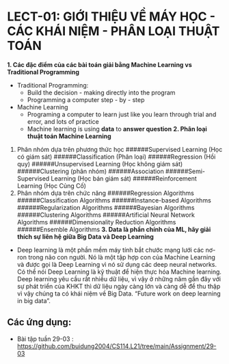 # LECT-01: GIỚI THIỆU VỀ MÁY HỌC - CÁC KHÁI NIỆM - PHÂN LOẠI THUẬT TOÁN

**1. Các đặc điểm của các bài toán giải bằng Machine Learning vs Traditional Programming**
-	Traditional Programming:
    - Build the decision - making directly into the program
    - Programming a computer step - by - step
-	Machine Learning
    - Programing a computer to learn just like you learn through trial and error, and lots of practice
    - Machine learning is using **data** to **answer question**
**2. Phân loại thuật toán Machine Learning**

1. Phân nhóm dựa trên phương thức học
######Supervised Learning (Học có giám sát)
######Classification (Phân loại)
######Regression (Hồi quy)
######Unsupervised Learning (Học không giám sát)
######Clustering (phân nhóm)
######Association
######Semi-Supervised Learning (Học bán giám sát)
######Reinforcement Learning (Học Củng Cố)
2. Phân nhóm dựa trên chức năng
######Regression Algorithms
######Classification Algorithms
######Instance-based Algorithms
######Regularization Algorithms
######Bayesian Algorithms
######Clustering Algorithms
######Artificial Neural Network Algorithms
######Dimensionality Reduction Algorithms
######Ensemble Algorithms
**3. Data là phần chính của ML, hãy giải thích sự liên hệ giữa Big Data và Deep Learning**

- Deep learning là một phần mềm máy tính bắt chước mạng lưới các nơ-ron trong não con người. Nó là một tập hợp con của Machine Learning và được gọi là Deep Learning vì nó sử dụng các deep neural networks. Có thể nói Deep Learning là kỹ thuật để hiện thực hóa Machine learning. Deep learning yêu cầu rất nhiều dữ liệu, vì vậy ở những năm gần đây với sự phát triển của KHKT thì dữ liệu ngày càng lớn và càng dễ để thu thập vì vậy chúng ta có khái niệm về Big Data. “Future work on deep learning in big data”.
## Các ứng dụng:
- Bài tập tuần 29-03 : https://github.com/buidung2004/CS114.L21/tree/main/Assignment/29-03
